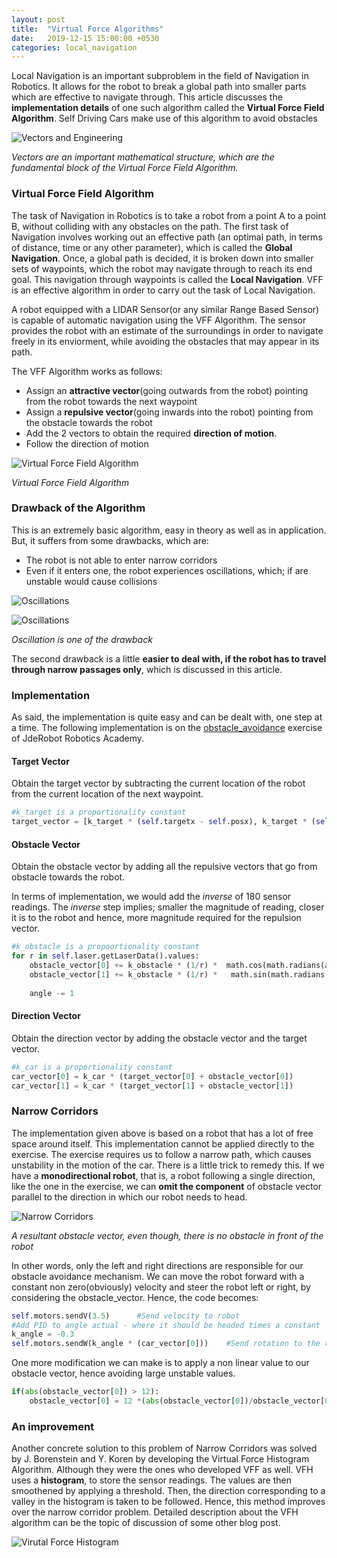 ```yaml
---
layout: post
title:  "Virtual Force Algorithms"
date:   2019-12-15 15:00:00 +0530
categories: local_navigation
---
```

Local Navigation is an important subproblem in the field of Navigation in Robotics. It allows for the robot to break a global path into smaller parts which are effective to navigate through. This article discusses the **implementation details** of one such algorithm called the **Virtual Force Field Algorithm**. Self Driving Cars make use of this algorithm to avoid obstacles 

![Vectors and Engineering](./../assets/vectors.png)

*Vectors are an important mathematical structure, which are the fundamental block of the Virtual Force Field Algorithm.*

### Virtual Force Field Algorithm
The task of Navigation in Robotics is to take a robot from a point A to a point B, without colliding with any obstacles on the path. The first task of Navigation involves working out an effective path (an optimal path, in terms of distance, time or any other parameter), which is called the **Global Navigation**. Once, a global path is decided, it is broken down into smaller sets of waypoints, which the robot may navigate through to reach its end goal. This navigation through waypoints is called the **Local Navigation**. VFF is an effective algorithm in order to carry out the task of Local Navigation.

A robot equipped with a LIDAR Sensor(or any similar Range Based Sensor) is capable of automatic navigation using the VFF Algorithm. The sensor provides the robot with an estimate of the surroundings in order to navigate freely in its enviorment, while avoiding the obstacles that may appear in its path. 

The VFF Algorithm works as follows:

- Assign an **attractive vector**(going outwards from the robot) pointing from the robot towards the next waypoint
- Assign a **repulsive vector**(going inwards into the robot) pointing from the obstacle towards the robot
- Add the 2 vectors to obtain the required **direction of motion**.
- Follow the direction of motion

![Virtual Force Field Algorithm](./../assets/vff.png)

*Virtual Force Field Algorithm*

### Drawback of the Algorithm
This is an extremely basic algorithm, easy in theory as well as in application. But, it suffers from some drawbacks, which are:

- The robot is not able to enter narrow corridors
- Even if it enters one, the robot experiences oscillations, which; if are unstable would cause collisions

![Oscillations](./../assets/drawbacks.png)

![Oscillations](./../assets/oscillations.gif)

*Oscillation is one of the drawback*

The second drawback is a little **easier to deal with, if the robot has to travel through narrow passages only**, which is discussed in this article. 

### Implementation
As said, the implementation is quite easy and can be dealt with, one step at a time. The following implementation is on the [obstacle_avoidance](https://jderobot.github.io/RoboticsAcademy/portfolio/obstacle_avoidance/) exercise of JdeRobot Robotics Academy.

#### Target Vector
Obtain the target vector by subtracting the current location of the robot from the current location of the next waypoint.

```python
#k_target is a proportionality constant
target_vector = [k_target * (self.targetx - self.posx), k_target * (self.targety - self.posy)]
```

#### Obstacle Vector
Obtain the obstacle vector by adding all the repulsive vectors that go from obstacle towards the robot.

In terms of implementation, we would add the *inverse* of 180 sensor readings. The *inverse* step implies; smaller the magnitude of reading, closer it is to the robot and hence, more magnitude required for the repulsion vector.

```python
#k_obstacle is a propoortionality constant
for r in self.laser.getLaserData().values:
	obstacle_vector[0] += k_obstacle * (1/r) *  math.cos(math.radians(angle))		#Cosine of Angle to take direction along X axis
	obstacle_vector[1] += k_obstacle * (1/r) *   math.sin(math.radians(angle))		#Sine of Angle to take direction along Y axis
		
	angle -= 1
```

#### Direction Vector
Obtain the direction vector by adding the obstacle vector and the target vector.

```python
#k_car is a proportionality constant
car_vector[0] = k_car * (target_vector[0] + obstacle_vector[0])
car_vector[1] = k_car * (target_vector[1] + obstacle_vector[1])
```

### Narrow Corridors
The implementation given above is based on a robot that has a lot of free space around itself. This implementation cannot be applied directly to the exercise. The exercise requires us to follow a narrow path, which causes unstability in the motion of the car. There is a little trick to remedy this. If we have a **monodirectional robot**, that is, a robot following a single direction, like the one in the exercise, we can **omit the component** of obstacle vector parallel to the direction in which our robot needs to head.

![Narrow Corridors](./../assets/obstacle_vector.png)

*A resultant obstacle vector, even though, there is no obstacle in front of the robot*

In other words, only the left and right directions are responsible for our obstacle avoidance mechanism. We can move the robot forward with a constant non zero(obviously) velocity and steer the robot left or right, by considering the obstacle_vector. Hence, the code becomes:

```python
self.motors.sendV(3.5)		#Send velocity to robot
#Add PID to angle actual - where it should be headed times a constant
k_angle = -0.3
self.motors.sendW(k_angle * (car_vector[0]))	#Send rotation to the robot
```

One more modification we can make is to apply a non linear value to our obstacle vector, hence avoiding large unstable values.

```python
if(abs(obstacle_vector[0]) > 12):
	obstacle_vector[0] = 12 *(abs(obstacle_vector[0])/obstacle_vector[0])
```

### An improvement
Another concrete solution to this problem of Narrow Corridors was solved by J. Borenstein and Y. Koren by developing the Virtual Force Histogram Algorithm. Although they were the ones who developed VFF as well. VFH uses a **histogram**, to store the sensor readings. The values are then smoothened by applying a threshold. Then, the direction corresponding to a valley in the histogram is taken to be followed. Hence, this method improves over the narrow corridor problem. Detailed description about the VFH algorithm can be the topic of discussion of some other blog post.

![Virutal Force Histogram](./../assets/vfh.gif)
